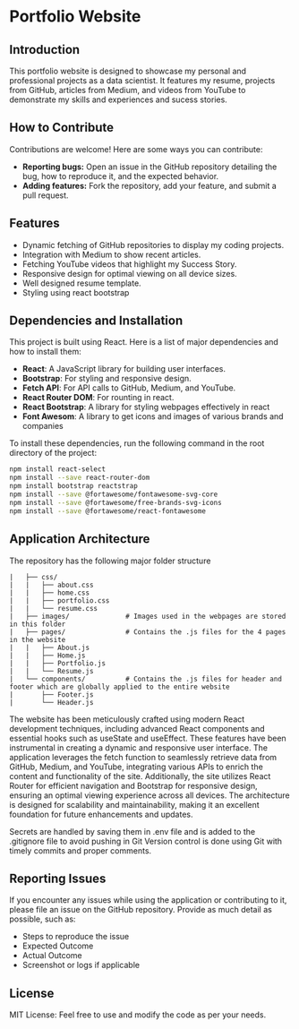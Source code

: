 # Portfolio Website

## Introduction
This portfolio website is designed to showcase my personal and professional projects as a data scientist. It features my resume, projects from GitHub, articles from Medium, and videos from YouTube to demonstrate my skills and experiences and sucess stories.

## How to Contribute
Contributions are welcome! Here are some ways you can contribute:
- **Reporting bugs:** Open an issue in the GitHub repository detailing the bug, how to reproduce it, and the expected behavior.
- **Adding features:** Fork the repository, add your feature, and submit a pull request.

## Features
- Dynamic fetching of GitHub repositories to display my coding projects.
- Integration with Medium to show recent articles.
- Fetching YouTube videos that highlight my Success Story.
- Responsive design for optimal viewing on all device sizes.
- Well designed resume template. 
- Styling using react bootstrap

## Dependencies and Installation
This project is built using React. Here is a list of major dependencies and how to install them:

- **React**: A JavaScript library for building user interfaces.
- **Bootstrap**: For styling and responsive design.
- **Fetch API**: For API calls to GitHub, Medium, and YouTube.
- **React Router DOM**: For rounting in react.
- **React Bootstrap**: A library for styling webpages effectively in react
- **Font Awesom**: A library to get icons and images of various brands and companies

To install these dependencies, run the following command in the root directory of the project:
```bash
npm install react-select
npm install --save react-router-dom
npm install bootstrap reactstrap
npm install --save @fortawesome/fontawesome-svg-core
npm install --save @fortawesome/free-brands-svg-icons
npm install --save @fortawesome/react-fontawesome
```
## Application Architecture
The repository has the following major folder structure
```
|   ├── css/
|   |   ├── about.css       
|   |   ├── home.css        
|   |   ├── portfolio.css   
|   |   └── resume.css     
|   ├── images/              # Images used in the webpages are stored in this folder
|   ├── pages/               # Contains the .js files for the 4 pages in the website
|   |   ├── About.js
|   |   ├── Home.js
|   |   ├── Portfolio.js
|   |   └── Resume.js
|   └── components/          # Contains the .js files for header and footer which are globally applied to the entire website
|       ├── Footer.js
|       └── Header.js
```
The website has been meticulously crafted using modern React development techniques, including advanced React components and essential hooks such as useState and useEffect. These features have been instrumental in creating a dynamic and responsive user interface. The application leverages the fetch function to seamlessly retrieve data from GitHub, Medium, and YouTube, integrating various APIs to enrich the content and functionality of the site. Additionally, the site utilizes React Router for efficient navigation and Bootstrap for responsive design, ensuring an optimal viewing experience across all devices. The architecture is designed for scalability and maintainability, making it an excellent foundation for future enhancements and updates. 

Secrets are handled by saving them in .env file and is added to the .gitignore file to avoid pushing in Git 
Version control is done using Git with timely commits and proper comments. 

## Reporting Issues
If you encounter any issues while using the application or contributing to it, please file an issue on the GitHub repository. Provide as much detail as possible, such as:
- Steps to reproduce the issue
- Expected Outcome
- Actual Outcome
- Screenshot or logs if applicable

## License 
MIT License: Feel free to use and modify the code as per your needs. 

